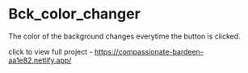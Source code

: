 # Bck_color_changer

The color of the background changes everytime the button is clicked.

click to view full project - https://compassionate-bardeen-aa1e82.netlify.app/
